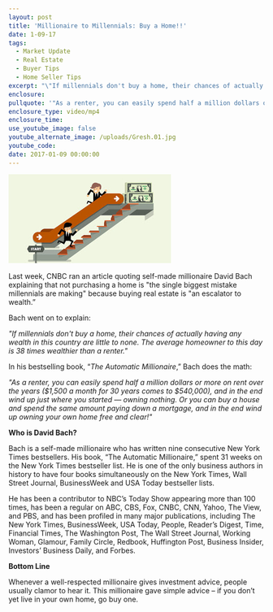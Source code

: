 ```yaml
---
layout: post
title: 'Millionaire to Millennials: Buy a Home!!'
date: 1-09-17
tags:
  - Market Update
  - Real Estate
  - Buyer Tips
  - Home Seller Tips
excerpt: "\"If millennials don't buy a home, their chances of actually having any wealth in this country are little to none. The average homeowner to this day is 38 times wealthier than a renter.\""
enclosure:
pullquote: '"As a renter, you can easily spend half a million dollars or more on rent over the years ($1,500 a month for 30 years comes to $540,000), and in the end wind up just where you started — owning nothing. Or you can buy a house and spend the same amount paying down a mortgage, and in the end wind up owning your own home free and clear!"'
enclosure_type: video/mp4
enclosure_time:
use_youtube_image: false
youtube_alternate_image: /uploads/Gresh.01.jpg
youtube_code:
date: 2017-01-09 00:00:00
---
```



![](/uploads/versions/gresh-01-05---x----320-175x---.jpg)

Last week, CNBC ran an article quoting self-made millionaire David Bach explaining that not purchasing a home is "the single biggest mistake millennials are making" because buying real estate is "an escalator to wealth.”

Bach went on to explain:

*"If millennials don't buy a home, their chances of actually having any wealth in this country are little to none. The average homeowner to this day is 38 times wealthier than a renter."*

In his bestselling book, “*The Automatic Millionaire*,” Bach does the math:

*"As a renter, you can easily spend half a million dollars or more on rent over the years ($1,500 a month for 30 years comes to $540,000), and in the end wind up just where you started — owning nothing. Or you can buy a house and spend the same amount paying down a mortgage, and in the end wind up owning your own home free and clear!"*

**Who is David Bach?**

Bach is a self-made millionaire who has written nine consecutive New York Times bestsellers. His book, “The Automatic Millionaire,” spent 31 weeks on the New York Times bestseller list. He is one of the only business authors in history to have four books simultaneously on the New York Times, Wall Street Journal, BusinessWeek and USA Today bestseller lists.

He has been a contributor to NBC’s Today Show appearing more than 100 times, has been a regular on ABC, CBS, Fox, CNBC, CNN, Yahoo, The View, and PBS, and has been profiled in many major publications, including The New York Times, BusinessWeek, USA Today, People, Reader’s Digest, Time, Financial Times, The Washington Post, The Wall Street Journal, Working Woman, Glamour, Family Circle, Redbook, Huffington Post, Business Insider, Investors’ Business Daily, and Forbes.

**Bottom Line**

Whenever a well-respected millionaire gives investment advice, people usually clamor to hear it. This millionaire gave simple advice – if you don’t yet live in your own home, go buy one.